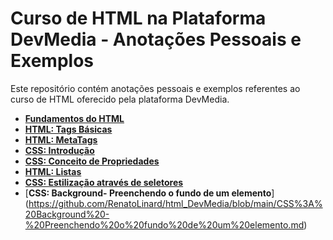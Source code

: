 # Curso de HTML na Plataforma DevMedia - Anotações Pessoais e Exemplos

Este repositório contém anotações pessoais e exemplos referentes ao curso de HTML oferecido pela plataforma DevMedia.

- [**Fundamentos do HTML**](https://github.com/RenatoLinard/html_DevMedia/blob/main/Fundamentos%20do%20html.md)
- [**HTML: Tags Básicas**](https://github.com/RenatoLinard/html_DevMedia/blob/main/HTML:%20Tags%20b%C3%A1sicas.md)
- [**HTML: MetaTags**](https://github.com/RenatoLinard/html_DevMedia/blob/main/HTML%3A%20MetaTags.md)
- [**CSS: Introdução**](https://github.com/RenatoLinard/html_DevMedia/blob/main/CSS:%20Introdu%C3%A7%C3%A3o.md)
- [**CSS: Conceito de Propriedades**](https://github.com/RenatoLinard/html_DevMedia/blob/main/CSS:%20Propriedades.md)
- [**HTML: Listas**](https://github.com/RenatoLinard/html_DevMedia/blob/main/HTML:%20listas.md)
- [**CSS: Estilização através de seletores**](https://github.com/RenatoLinard/html_DevMedia/blob/main/CSS%3A%20Estiliza%C3%A7%C3%A3o%20atrav%C3%A9s%20de%20seletores.md)
- [**CSS: Background- Preenchendo o fundo de um elemento**] (https://github.com/RenatoLinard/html_DevMedia/blob/main/CSS%3A%20Background%20-%20Preenchendo%20o%20fundo%20de%20um%20elemento.md)
